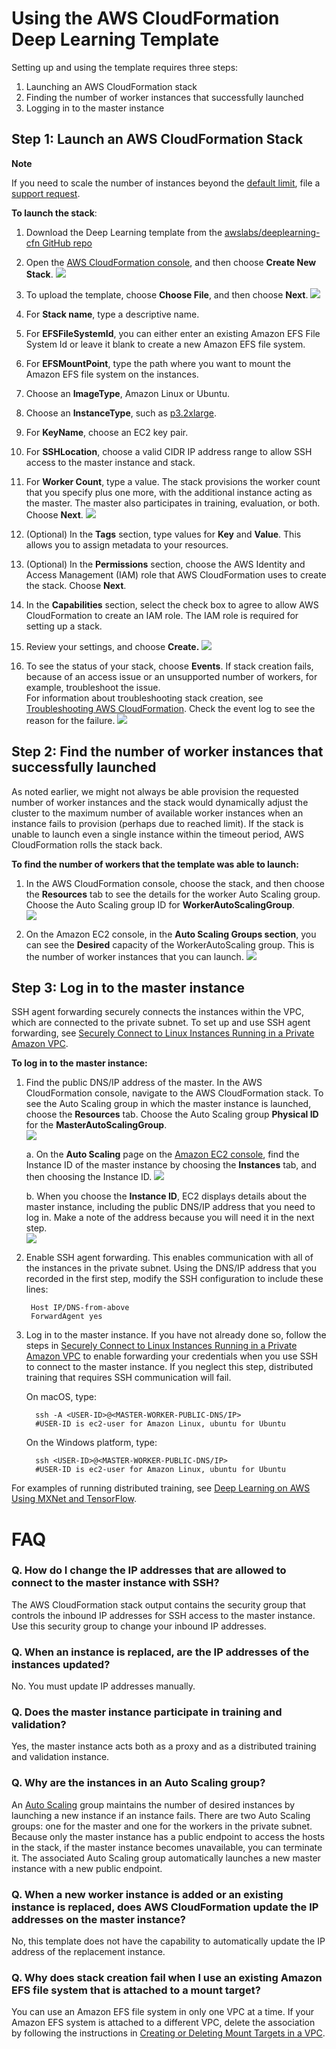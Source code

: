 # Using the AWS CloudFormation Deep Learning Template

Setting up and using the template requires three steps:

1. Launching an AWS CloudFormation stack
2. Finding the number of worker instances that successfully launched
3. Logging in to the master instance  

## Step 1: Launch an AWS CloudFormation Stack

**Note**  

If you need to scale the number of instances beyond the [default limit](https://aws.amazon.com/ec2/faqs/#How_many_instances_can_I_run_in_Amazon_EC2), file a [support request](https://aws.amazon.com/contact-us/ec2-request).

**To launch the stack**:

1. Download the Deep Learning template from the [awslabs/deeplearning-cfn GitHub repo](https://raw.githubusercontent.com/awslabs/deeplearning-cfn/master/cfn-template/deeplearning.template)

2. Open the [AWS CloudFormation console](https://console.aws.amazon.com/cloudformation), and then choose **Create New Stack**.
![](../images/Slide1.png)  

3. To upload the template, choose **Choose File**, and then choose **Next**.
![](../images/Slide2.png)  

4. For **Stack name**, type a descriptive name.

5. For **EFSFileSystemId**, you can either enter an existing Amazon EFS File System Id or leave it blank to create a new Amazon EFS file system.

6. For **EFSMountPoint**, type the path where you want to mount the Amazon EFS file system on the instances.  

7. Choose an **ImageType**, Amazon Linux or Ubuntu.

8. Choose an **InstanceType**, such as [p3.2xlarge](https://aws.amazon.com/ec2/instance-types/p3/).

9. For **KeyName**, choose an EC2 key pair.  

10. For **SSHLocation**, choose a valid CIDR IP address range to allow SSH access to the master instance and stack.  

11. For **Worker Count**, type a value. The stack provisions the worker count that you specify plus one more, with the additional instance acting as the master. The master also participates in training, evaluation, or both. Choose **Next**.
![](../images/Slide3.png)  

12. (Optional) In the **Tags** section, type values for **Key** and **Value**. This allows you to assign metadata to your resources.  
13.  (Optional) In the **Permissions** section, choose the AWS Identity and Access Management (IAM) role that AWS CloudFormation uses to create the stack. Choose **Next**.

14. In the **Capabilities** section, select the check box to agree to allow AWS CloudFormation to create an IAM role. The IAM role is required for setting up a stack.  


15. Review your settings, and choose **Create.**
![](../images/Slide5.png)  

16. To see the status of your stack, choose **Events**. If stack creation fails, because of an access issue or an unsupported number of workers, for example, troubleshoot the issue.  
For information about troubleshooting stack creation, see [Troubleshooting AWS CloudFormation](http://docs.aws.amazon.com/AWSCloudFormation/latest/UserGuide/troubleshooting.html). Check the event log to see the reason for the failure. 
![](../images/Slide6.png)  
  
## Step 2: Find the number of worker instances that successfully launched

As noted earlier, we might not always be able provision the requested number of worker instances and the stack would dynamically adjust the cluster to the maximum number of available worker instances when an instance fails to provision (perhaps due to reached limit). If the stack is unable to launch even a single instance within the timeout period, AWS CloudFormation  rolls the stack back.

**To find the number of workers that the template was able to launch:**

1. In the AWS CloudFormation console, choose the stack, and then choose the **Resources** tab to see the details for the worker Auto Scaling group. Choose the Auto Scaling group ID for **WorkerAutoScalingGroup**.  
![](../images/Slide7.png)  

2. On the Amazon EC2 console, in the **Auto Scaling Groups section**, you can see the **Desired** capacity of the WorkerAutoScaling group. This is the number of worker instances that you can launch.
![](../images/Slide8.png)  

## <a name="logintomaster"></a>Step 3: Log in to the master instance

SSH agent forwarding securely connects the instances within the VPC, which are connected to the private subnet. To set up and use SSH agent forwarding, see [Securely Connect to Linux Instances Running in a Private Amazon VPC](https://aws.amazon.com/blogs/security/securely-connect-to-linux-instances-running-in-a-private-amazon-vpc/).  

**To log in to the master instance:**

1. Find the public DNS/IP address of the master.  In the AWS CloudFormation console, navigate to the AWS CloudFormation  stack.  To see the Auto Scaling group in which the master instance is launched, choose the **Resources** tab. Choose the Auto Scaling group **Physical ID** for the **MasterAutoScalingGroup**.  
![](../images/Slide9.png)  


    a. On the **Auto Scaling** page on the [Amazon EC2 console](https://console.aws.amazon.com/ec2), find the Instance ID of the master instance by choosing the **Instances** tab, and then choosing the Instance ID.
![](../images/Slide10.png)  

    b. When you choose the **Instance ID**, EC2 displays details about the master instance, including the public DNS/IP address that you need to log in. Make a note of the address because you will need it in the next step.  
![](../images/Slide11.png)  

2. Enable SSH agent forwarding. This enables communication with all of the instances in the private subnet. Using the DNS/IP address that you recorded in the first step, modify the SSH configuration to include these lines: 

    	Host IP/DNS-from-above  
        ForwardAgent yes

3. Log in to the master instance. If you have not already done so, follow the steps in [Securely Connect to Linux Instances Running in a Private Amazon VPC](https://aws.amazon.com/blogs/security/securely-connect-to-linux-instances-running-in-a-private-amazon-vpc/) to enable forwarding your credentials when you use SSH to connect to the master instance. If you neglect this step, distributed training that requires SSH communication will fail.  

    On macOS, type:

         ssh -A <USER-ID>@<MASTER-WORKER-PUBLIC-DNS/IP>
         #USER-ID is ec2-user for Amazon Linux, ubuntu for Ubuntu

    On the Windows platform, type:

         ssh <USER-ID>@<MASTER-WORKER-PUBLIC-DNS/IP>
         #USER-ID is ec2-user for Amazon Linux, ubuntu for Ubuntu

For examples of running distributed training, see [Deep Learning on AWS Using MXNet and TensorFlow](../README.md).

# FAQ

### Q. How do I change the IP addresses that are allowed to connect to the master instance with SSH?
The AWS CloudFormation stack output contains the security group that controls the inbound IP addresses for SSH access to the master instance. Use this security group to change your inbound IP addresses.  

### Q. When an instance is replaced, are the IP addresses of the instances updated? 
No. You must update IP addresses manually.  

### Q. Does the master instance participate in training and validation?
Yes, the master instance acts both as a proxy and as a distributed training and validation instance.

### Q. Why are the instances in an Auto Scaling group? 
An [Auto Scaling](https://aws.amazon.com/autoscaling/) group maintains the number of desired instances by launching a new instance if an instance fails. There are two Auto Scaling groups: one for the master and one for the workers in the private subnet. Because only the master instance has a public endpoint to access the hosts in the stack, if the master instance becomes unavailable, you can terminate it. The associated Auto Scaling group automatically launches a new master instance with a new public endpoint. 

### Q. When a new worker instance is added or an existing instance is replaced, does AWS CloudFormation update the IP addresses on the master instance?
No, this template does not have the capability to automatically update the IP address of the replacement instance.

### Q. Why does stack creation fail when I use an existing Amazon EFS file system that is attached to a mount target?
You can use an Amazon EFS file system in only one VPC at a time. If your Amazon EFS system is attached to a different VPC, delete the association by following the instructions in [Creating or Deleting Mount Targets in a VPC](http://docs.aws.amazon.com/efs/latest/ug/manage-fs-access-create-delete-mount-targets.html).
